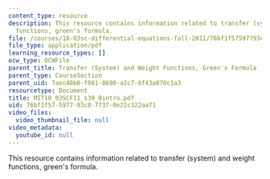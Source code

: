 ```yaml
---
content_type: resource
description: This resource contains information related to transfer (system) and weight
  functions, green's formula.
file: /courses/18-03sc-differential-equations-fall-2011/76bf1f57597793c877370e22c322aa71_MIT18_03SCF11_s30_0intro.pdf
file_type: application/pdf
learning_resource_types: []
ocw_type: OCWFile
parent_title: Transfer (System) and Weight Functions, Green's Formula
parent_type: CourseSection
parent_uid: 7aec48b0-f081-8690-a2c7-6f43a870c1a3
resourcetype: Document
title: MIT18_03SCF11_s30_0intro.pdf
uid: 76bf1f57-5977-93c8-7737-0e22c322aa71
video_files:
  video_thumbnail_file: null
video_metadata:
  youtube_id: null
---
```

This resource contains information related to transfer (system) and weight functions, green's formula.